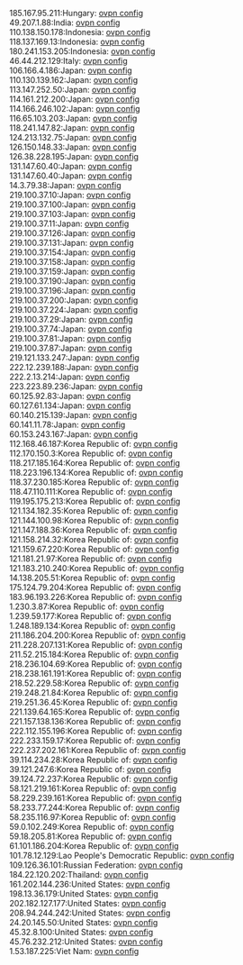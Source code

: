 185.167.95.211:Hungary: [ovpn config](vpn/185_167_95_211.ovpn)  
49.207.1.88:India: [ovpn config](vpn/49_207_1_88.ovpn)  
110.138.150.178:Indonesia: [ovpn config](vpn/110_138_150_178.ovpn)  
118.137.169.13:Indonesia: [ovpn config](vpn/118_137_169_13.ovpn)  
180.241.153.205:Indonesia: [ovpn config](vpn/180_241_153_205.ovpn)  
46.44.212.129:Italy: [ovpn config](vpn/46_44_212_129.ovpn)  
106.166.4.186:Japan: [ovpn config](vpn/106_166_4_186.ovpn)  
110.130.139.162:Japan: [ovpn config](vpn/110_130_139_162.ovpn)  
113.147.252.50:Japan: [ovpn config](vpn/113_147_252_50.ovpn)  
114.161.212.200:Japan: [ovpn config](vpn/114_161_212_200.ovpn)  
114.166.246.102:Japan: [ovpn config](vpn/114_166_246_102.ovpn)  
116.65.103.203:Japan: [ovpn config](vpn/116_65_103_203.ovpn)  
118.241.147.82:Japan: [ovpn config](vpn/118_241_147_82.ovpn)  
124.213.132.75:Japan: [ovpn config](vpn/124_213_132_75.ovpn)  
126.150.148.33:Japan: [ovpn config](vpn/126_150_148_33.ovpn)  
126.38.228.195:Japan: [ovpn config](vpn/126_38_228_195.ovpn)  
131.147.60.40:Japan: [ovpn config](vpn/131_147_60_40.ovpn)  
131.147.60.40:Japan: [ovpn config](vpn/131_147_60_40.ovpn)  
14.3.79.38:Japan: [ovpn config](vpn/14_3_79_38.ovpn)  
219.100.37.10:Japan: [ovpn config](vpn/219_100_37_10.ovpn)  
219.100.37.100:Japan: [ovpn config](vpn/219_100_37_100.ovpn)  
219.100.37.103:Japan: [ovpn config](vpn/219_100_37_103.ovpn)  
219.100.37.11:Japan: [ovpn config](vpn/219_100_37_11.ovpn)  
219.100.37.126:Japan: [ovpn config](vpn/219_100_37_126.ovpn)  
219.100.37.131:Japan: [ovpn config](vpn/219_100_37_131.ovpn)  
219.100.37.154:Japan: [ovpn config](vpn/219_100_37_154.ovpn)  
219.100.37.158:Japan: [ovpn config](vpn/219_100_37_158.ovpn)  
219.100.37.159:Japan: [ovpn config](vpn/219_100_37_159.ovpn)  
219.100.37.190:Japan: [ovpn config](vpn/219_100_37_190.ovpn)  
219.100.37.196:Japan: [ovpn config](vpn/219_100_37_196.ovpn)  
219.100.37.200:Japan: [ovpn config](vpn/219_100_37_200.ovpn)  
219.100.37.224:Japan: [ovpn config](vpn/219_100_37_224.ovpn)  
219.100.37.29:Japan: [ovpn config](vpn/219_100_37_29.ovpn)  
219.100.37.74:Japan: [ovpn config](vpn/219_100_37_74.ovpn)  
219.100.37.81:Japan: [ovpn config](vpn/219_100_37_81.ovpn)  
219.100.37.87:Japan: [ovpn config](vpn/219_100_37_87.ovpn)  
219.121.133.247:Japan: [ovpn config](vpn/219_121_133_247.ovpn)  
222.12.239.188:Japan: [ovpn config](vpn/222_12_239_188.ovpn)  
222.2.13.214:Japan: [ovpn config](vpn/222_2_13_214.ovpn)  
223.223.89.236:Japan: [ovpn config](vpn/223_223_89_236.ovpn)  
60.125.92.83:Japan: [ovpn config](vpn/60_125_92_83.ovpn)  
60.127.61.134:Japan: [ovpn config](vpn/60_127_61_134.ovpn)  
60.140.215.139:Japan: [ovpn config](vpn/60_140_215_139.ovpn)  
60.141.11.78:Japan: [ovpn config](vpn/60_141_11_78.ovpn)  
60.153.243.167:Japan: [ovpn config](vpn/60_153_243_167.ovpn)  
112.168.46.187:Korea Republic of: [ovpn config](vpn/112_168_46_187.ovpn)  
112.170.150.3:Korea Republic of: [ovpn config](vpn/112_170_150_3.ovpn)  
118.217.185.164:Korea Republic of: [ovpn config](vpn/118_217_185_164.ovpn)  
118.223.196.134:Korea Republic of: [ovpn config](vpn/118_223_196_134.ovpn)  
118.37.230.185:Korea Republic of: [ovpn config](vpn/118_37_230_185.ovpn)  
118.47.110.111:Korea Republic of: [ovpn config](vpn/118_47_110_111.ovpn)  
119.195.175.213:Korea Republic of: [ovpn config](vpn/119_195_175_213.ovpn)  
121.134.182.35:Korea Republic of: [ovpn config](vpn/121_134_182_35.ovpn)  
121.144.100.98:Korea Republic of: [ovpn config](vpn/121_144_100_98.ovpn)  
121.147.188.36:Korea Republic of: [ovpn config](vpn/121_147_188_36.ovpn)  
121.158.214.32:Korea Republic of: [ovpn config](vpn/121_158_214_32.ovpn)  
121.159.67.220:Korea Republic of: [ovpn config](vpn/121_159_67_220.ovpn)  
121.181.21.97:Korea Republic of: [ovpn config](vpn/121_181_21_97.ovpn)  
121.183.210.240:Korea Republic of: [ovpn config](vpn/121_183_210_240.ovpn)  
14.138.205.51:Korea Republic of: [ovpn config](vpn/14_138_205_51.ovpn)  
175.124.79.204:Korea Republic of: [ovpn config](vpn/175_124_79_204.ovpn)  
183.96.193.226:Korea Republic of: [ovpn config](vpn/183_96_193_226.ovpn)  
1.230.3.87:Korea Republic of: [ovpn config](vpn/1_230_3_87.ovpn)  
1.239.59.177:Korea Republic of: [ovpn config](vpn/1_239_59_177.ovpn)  
1.248.189.134:Korea Republic of: [ovpn config](vpn/1_248_189_134.ovpn)  
211.186.204.200:Korea Republic of: [ovpn config](vpn/211_186_204_200.ovpn)  
211.228.207.131:Korea Republic of: [ovpn config](vpn/211_228_207_131.ovpn)  
211.52.215.184:Korea Republic of: [ovpn config](vpn/211_52_215_184.ovpn)  
218.236.104.69:Korea Republic of: [ovpn config](vpn/218_236_104_69.ovpn)  
218.238.161.191:Korea Republic of: [ovpn config](vpn/218_238_161_191.ovpn)  
218.52.229.58:Korea Republic of: [ovpn config](vpn/218_52_229_58.ovpn)  
219.248.21.84:Korea Republic of: [ovpn config](vpn/219_248_21_84.ovpn)  
219.251.36.45:Korea Republic of: [ovpn config](vpn/219_251_36_45.ovpn)  
221.139.64.165:Korea Republic of: [ovpn config](vpn/221_139_64_165.ovpn)  
221.157.138.136:Korea Republic of: [ovpn config](vpn/221_157_138_136.ovpn)  
222.112.155.196:Korea Republic of: [ovpn config](vpn/222_112_155_196.ovpn)  
222.233.159.17:Korea Republic of: [ovpn config](vpn/222_233_159_17.ovpn)  
222.237.202.161:Korea Republic of: [ovpn config](vpn/222_237_202_161.ovpn)  
39.114.234.28:Korea Republic of: [ovpn config](vpn/39_114_234_28.ovpn)  
39.121.247.6:Korea Republic of: [ovpn config](vpn/39_121_247_6.ovpn)  
39.124.72.237:Korea Republic of: [ovpn config](vpn/39_124_72_237.ovpn)  
58.121.219.161:Korea Republic of: [ovpn config](vpn/58_121_219_161.ovpn)  
58.229.239.161:Korea Republic of: [ovpn config](vpn/58_229_239_161.ovpn)  
58.233.77.244:Korea Republic of: [ovpn config](vpn/58_233_77_244.ovpn)  
58.235.116.97:Korea Republic of: [ovpn config](vpn/58_235_116_97.ovpn)  
59.0.102.249:Korea Republic of: [ovpn config](vpn/59_0_102_249.ovpn)  
59.18.205.81:Korea Republic of: [ovpn config](vpn/59_18_205_81.ovpn)  
61.101.186.204:Korea Republic of: [ovpn config](vpn/61_101_186_204.ovpn)  
101.78.12.129:Lao People's Democratic Republic: [ovpn config](vpn/101_78_12_129.ovpn)  
109.126.36.101:Russian Federation: [ovpn config](vpn/109_126_36_101.ovpn)  
184.22.120.202:Thailand: [ovpn config](vpn/184_22_120_202.ovpn)  
161.202.144.236:United States: [ovpn config](vpn/161_202_144_236.ovpn)  
198.13.36.179:United States: [ovpn config](vpn/198_13_36_179.ovpn)  
202.182.127.177:United States: [ovpn config](vpn/202_182_127_177.ovpn)  
208.94.244.242:United States: [ovpn config](vpn/208_94_244_242.ovpn)  
24.20.145.50:United States: [ovpn config](vpn/24_20_145_50.ovpn)  
45.32.8.100:United States: [ovpn config](vpn/45_32_8_100.ovpn)  
45.76.232.212:United States: [ovpn config](vpn/45_76_232_212.ovpn)  
1.53.187.225:Viet Nam: [ovpn config](vpn/1_53_187_225.ovpn)  

